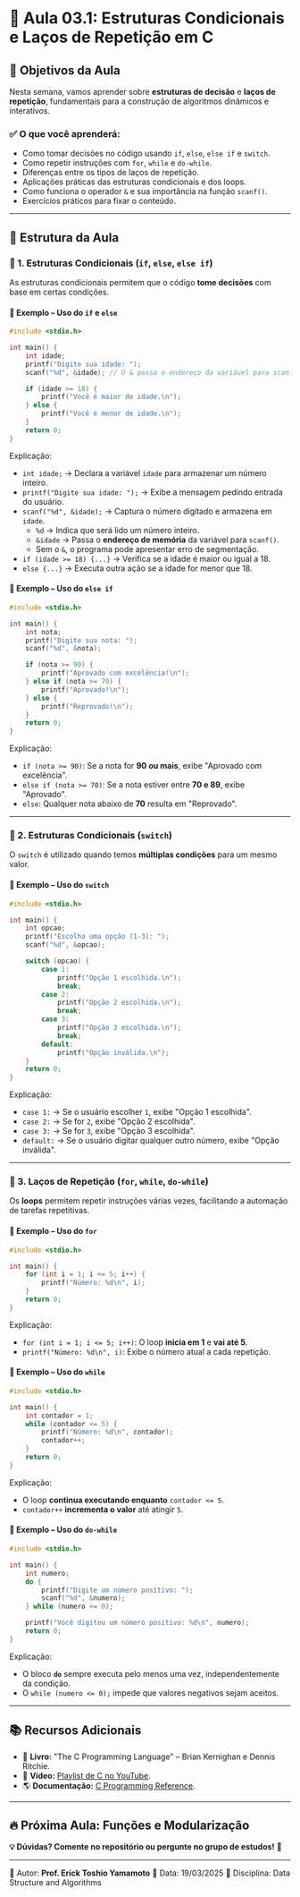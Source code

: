 # 🚀 Aula 03.1: Estruturas Condicionais e Laços de Repetição em C

## 📌 Objetivos da Aula
Nesta semana, vamos aprender sobre **estruturas de decisão** e **laços de repetição**, fundamentais para a construção de algoritmos dinâmicos e interativos.

### ✅ O que você aprenderá:
- Como tomar decisões no código usando `if`, `else`, `else if` e `switch`.
- Como repetir instruções com `for`, `while` e `do-while`.
- Diferenças entre os tipos de laços de repetição.
- Aplicações práticas das estruturas condicionais e dos loops.
- Como funciona o operador `&` e sua importância na função `scanf()`.
- Exercícios práticos para fixar o conteúdo.

---

## 📂 Estrutura da Aula

### 📌 1. Estruturas Condicionais (`if`, `else`, `else if`)
As estruturas condicionais permitem que o código **tome decisões** com base em certas condições.

#### 📌 Exemplo – Uso do `if` e `else`
```c
#include <stdio.h>

int main() {
    int idade;
    printf("Digite sua idade: ");
    scanf("%d", &idade); // O & passa o endereço da variável para scanf()

    if (idade >= 18) {
        printf("Você é maior de idade.\n");
    } else {
        printf("Você é menor de idade.\n");
    }
    return 0;
}
```

Explicação:
- `int idade;` → Declara a variável `idade` para armazenar um número inteiro.
- `printf("Digite sua idade: ");` → Exibe a mensagem pedindo entrada do usuário.
- `scanf("%d", &idade);` → Captura o número digitado e armazena em `idade`.
   - `%d` → Indica que será lido um número inteiro.
   - `&idade` → Passa o **endereço de memória** da variável para `scanf()`.
   - Sem o `&`, o programa pode apresentar erro de segmentação.
- `if (idade >= 18) {...}` → Verifica se a idade é maior ou igual a 18.
- `else {...}` → Executa outra ação se a idade for menor que 18.

#### 📌 Exemplo – Uso do `else if`
```c
#include <stdio.h>

int main() {
    int nota;
    printf("Digite sua nota: ");
    scanf("%d", &nota);

    if (nota >= 90) {
        printf("Aprovado com excelência!\n");
    } else if (nota >= 70) {
        printf("Aprovado!\n");
    } else {
        printf("Reprovado!\n");
    }
    return 0;
}
```

Explicação:
- `if (nota >= 90)`: Se a nota for **90 ou mais**, exibe "Aprovado com excelência".
- `else if (nota >= 70)`: Se a nota estiver entre **70 e 89**, exibe "Aprovado".
- `else`: Qualquer nota abaixo de **70** resulta em "Reprovado".

---

### 📌 2. Estruturas Condicionais (`switch`)
O `switch` é utilizado quando temos **múltiplas condições** para um mesmo valor.

#### 📌 Exemplo – Uso do `switch`
```c
#include <stdio.h>

int main() {
    int opcao;
    printf("Escolha uma opção (1-3): ");
    scanf("%d", &opcao);

    switch (opcao) {
        case 1:
            printf("Opção 1 escolhida.\n");
            break;
        case 2:
            printf("Opção 2 escolhida.\n");
            break;
        case 3:
            printf("Opção 3 escolhida.\n");
            break;
        default:
            printf("Opção inválida.\n");
    }
    return 0;
}
```

Explicação:
- `case 1:` → Se o usuário escolher `1`, exibe "Opção 1 escolhida".
- `case 2:` → Se for `2`, exibe "Opção 2 escolhida".
- `case 3:` → Se for `3`, exibe "Opção 3 escolhida".
- `default:` → Se o usuário digitar qualquer outro número, exibe "Opção inválida".

---

### 📌 3. Laços de Repetição (`for`, `while`, `do-while`)
Os **loops** permitem repetir instruções várias vezes, facilitando a automação de tarefas repetitivas.

#### 📌 Exemplo – Uso do `for`
```c
#include <stdio.h>

int main() {
    for (int i = 1; i <= 5; i++) {
        printf("Número: %d\n", i);
    }
    return 0;
}
```
Explicação:
- `for (int i = 1; i <= 5; i++)`: O loop **inicia em 1** e **vai até 5**.
- `printf("Número: %d\n", i)`: Exibe o número atual a cada repetição.

#### 📌 Exemplo – Uso do `while`
```c
#include <stdio.h>

int main() {
    int contador = 1;
    while (contador <= 5) {
        printf("Número: %d\n", contador);
        contador++;
    }
    return 0;
}
```
Explicação:
- O loop **continua executando enquanto** `contador <= 5`.
- `contador++` **incrementa o valor** até atingir `5`.

#### 📌 Exemplo – Uso do `do-while`
```c
#include <stdio.h>

int main() {
    int numero;
    do {
        printf("Digite um número positivo: ");
        scanf("%d", &numero);
    } while (numero <= 0);

    printf("Você digitou um número positivo: %d\n", numero);
    return 0;
}
```
Explicação:
- O bloco **`do`** sempre executa pelo menos uma vez, independentemente da condição.
- O `while (numero <= 0);` impede que valores negativos sejam aceitos.

---

## 📚 Recursos Adicionais
- 📖 **Livro:** "The C Programming Language" – Brian Kernighan e Dennis Ritchie.
- 🎥 **Vídeo:** [Playlist de C no YouTube](https://www.youtube.com/watch?v=3Xq4sPu6vKA).
- 🌎 **Documentação:** [C Programming Reference](https://en.cppreference.com/w/).

---

## 🔥 Próxima Aula: **Funções e Modularização**

**💡 Dúvidas? Comente no repositório ou pergunte no grupo de estudos!** 🌟

---
📝 Autor: **Prof. Erick Toshio Yamamoto**
📅 Data: 19/03/2025
📌 Disciplina: Data Structure and Algorithms
